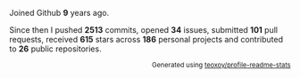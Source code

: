 Joined Github **9** years ago.

Since then I pushed **2513** commits, opened **34** issues, submitted **101** pull requests, received **615** stars across **186** personal projects and contributed to **26** public repositories.

<p align="right"><sub>Generated using <a href="https://github.com/marketplace/actions/profile-readme-stats">teoxoy/profile-readme-stats</a></sub></p>
